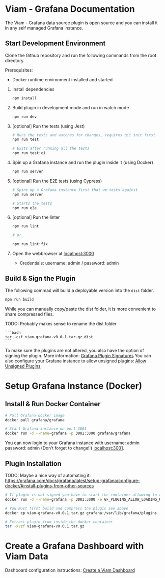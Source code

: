 # Viam - Grafana Documentation

The Viam - Grafana data source plugin is open source and you can install it in any self managed Grafana instance.


## Start Development Environment

Clone the Github repository and run the following commands from the root directory.

Prerequisites:
- Docker runtime environment installed and started

1. Install dependencies

   ```bash
   npm install
   ```

2. Build plugin in development mode and run in watch mode

   ```bash
   npm run dev
   ```
3. [optional] Run the tests (using Jest)

   ```bash
   # Runs the tests and watches for changes, requires git init first
   npm run test

   # Exits after running all the tests
   npm run test:ci
   ```

4. Spin up a Grafana instance and run the plugin inside it (using Docker)

   ```bash
   npm run server
   ```

5. [optional] Run the E2E tests (using Cypress)

   ```bash
   # Spins up a Grafana instance first that we tests against
   npm run server

   # Starts the tests
   npm run e2e
   ```

6. [optional] Run the linter

   ```bash
   npm run lint

   # or

   npm run lint:fix
   ```

7. Open the webbrowser at [localhost:3000](http://localhost:3000) 
    - Credentials: username: admin / password: admin


## Build & Sign the Plugin

The following commad will build a deployable version into the `dist` folder.

   ```bash
   npm run build
   ```

While you can manually copy/paste the dist folder, it is more convenient to share compressed files.

TODO: Probably makes sense to rename the dist folder

    ```bash
    tar -czf viam-grafana-v0.0.1.tar.gz dist
    ```

To make sure the plugins are not altered, you also have the option of signing the plugin.
More information: [Grafana Plugin Signatures](https://grafana.com/docs/grafana/latest/administration/plugin-management/#plugin-signatures)
You can also configure your Grafana instance to allow unsigned plugins: [Allow Unsigned Plugins](https://grafana.com/docs/grafana/latest/administration/plugin-management/#allow-unsigned-plugins)

# Setup Grafana Instance (Docker)

## Install & Run Docker Container

```bash
# Pull Grafana docker image
docker pull grafana/grafana

# Start Grafana instance on port 3001
docker run -d --name=grafana -p 3001:3000 grafana/grafana
```

You can now login to your Grafana instance with username: admin password: admin (Don't forget to change!!) [localhost:3001](http://localhost:3001).



## Plugin Installation

TODO: Maybe a nice way of automating it: https://grafana.com/docs/grafana/latest/setup-grafana/configure-docker/#install-plugins-from-other-sources

```bash
# If plugin is not signed you have to start the container allowing to run unsigned plugins
docker run -d --name=grafana -p 3001:3000 -e GF_PLUGINS_ALLOW_LOADING_UNSIGNED_PLUGINS=viam-viam-datasource grafana/grafana

# You must first build and compress the plugin see above
docker cp viam-grafana-v0.0.1.tar.gz grafana:/var/lib/grafana/plugins

# Extract plugin from inside the docker container
tar -xvzf viam-grafana-v0.0.1.tar.gz
```

# Create a Grafana Dashboard with Viam Data

Dashboard configuration instructions: [Create a Viam Dashboard](configure-dashboard.md)


